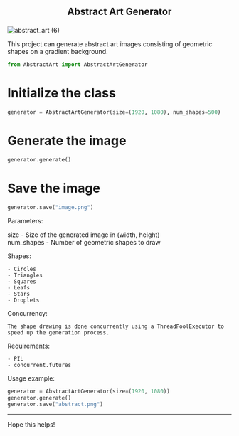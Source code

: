 <h2><p align="center">Abstract Art Generator</p></h2>

![abstract_art (6)](https://github.com/NotCookey/AbstractArt-Generator/assets/88582190/a6314d23-fa84-4bff-b49e-280db359aa71)


This project can generate abstract art images consisting of geometric shapes on a gradient background.

```python
from AbstractArt import AbstractArtGenerator
```

# Initialize the class 
```python
generator = AbstractArtGenerator(size=(1920, 1080), num_shapes=500)
```

# Generate the image
```python
generator.generate()
```

# Save the image 
```python
generator.save("image.png")
```
Parameters:

size - Size of the generated image in (width, height)  
num_shapes - Number of geometric shapes to draw

Shapes:
```
- Circles   
- Triangles
- Squares   
- Leafs     
- Stars
- Droplets
```

Concurrency:
```
The shape drawing is done concurrently using a ThreadPoolExecutor to  
speed up the generation process.
```

Requirements:
```
- PIL
- concurrent.futures
```

Usage example:
```python
generator = AbstractArtGenerator(size=(1920, 1080))
generator.generate()
generator.save("abstract.png")
```

<hr>

Hope this helps!
